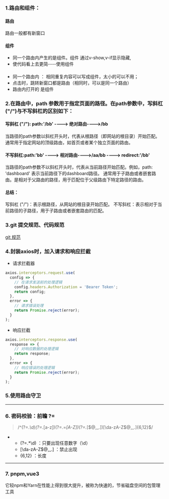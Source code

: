 ### 1.路由和组件：
#### 路由
路由一般都有新窗口
#### 组件
- 同一个路由内产生的是组件。组件 通过v-show,v-if显示隐藏,
- 使代码看上去更简----使用组件
#### 
* 同一个路由内  ： 相同重复内容可以写成组件，太小的可以不用；
* 点击时，跳转新窗口都是路由（相同时，可以是同一个路由）
* 路由内打开的 是组件

### 2.在路由中，path 参数用于指定页面的路径。在path参数中，写斜杠("/")与不写斜杠的区别如下：

#### 写斜杠 ("/"): path:'/bb' ----> 绝对路由---->/bb

当路径的path参数以斜杠开头时，代表从根路径（即网站的根目录）开始匹配。
通常用于指定网站的顶级路由，如首页或者某个独立页面的路由。

#### 不写斜杠:path:'bb' ----> 相对路由---->/aa/bb ----> redirect:'/bb'

当路径的path参数不以斜杠开头时，代表从当前路径开始匹配。例如，path: 'dashboard' 表示当前路径下的dashboard路径。
通常用于子路由或者嵌套路由。是相对于父路由的路径，用于匹配位于父级路由下特定路径的路由。

#### 总结：

写斜杠 ("/")：表示根路径，从网站的根目录开始匹配。
不写斜杠：表示相对于当前路径的子路径，用于子路由或者嵌套路由的匹配。


### 3.git 提交规范、代码规范
 [git 规范](https://juejin.cn/post/6979515308143263751)


### 4.封装axios时，加入请求和响应拦截
- 请求拦截器
```js
axios.interceptors.request.use(
  config => {
    // 在请求发送前的处理逻辑
    config.headers.Authorization = 'Bearer Token';
    return config;
  },
  error => {
    // 请求错误处理
    return Promise.reject(error);
  }
);
```
-  响应拦截
```js
axios.interceptors.response.use(
  response => {
    // 对响应数据的处理逻辑
    return response;
  },
  error => {
    // 响应错误的处理逻辑
    return Promise.reject(error);
  }
);
```
### 5.使用路由守卫
---
### 6. 密码校验：前瞻 ?=
> /^(?=.*\d)(?=.*[a-z])(?=.=*[A-Z])(?=.*[$@,_.])[\da-zA-Z$@,_.]{6,12}$/
-
  - (?=.*\d) ：只要出现任意数字（\d）
  - [\da-zA-Z$@,_.] ：禁止出现
  - {6,12} ：长度

---
### 7. pnpm,vue3
它较npm和Yarn在性能上得到很大提升，被称为快速的，节省磁盘空间的包管理工具

